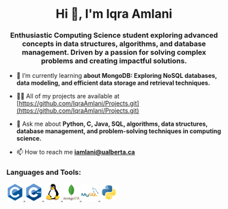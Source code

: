 <h1 align="center">Hi 👋, I'm Iqra Amlani</h1>
<h3 align="center">Enthusiastic Computing Science student exploring advanced concepts in data structures, algorithms, and database management. Driven by a passion for solving complex problems and creating impactful solutions.</h3>

- 🌱 I’m currently learning **about MongoDB: Exploring NoSQL databases, data modeling, and efficient data storage and retrieval techniques.**

- 👨‍💻 All of my projects are available at [https://github.com/IqraAmlani/Projects.git](https://github.com/IqraAmlani/Projects.git)

- 💬 Ask me about **Python, C, Java, SQL, algorithms, data structures, database management, and problem-solving techniques in computing science.**

- 📫 How to reach me **iamlani@ualberta.ca**


<h3 align="left">Languages and Tools:</h3>
<p align="left"> <a href="https://www.cprogramming.com/" target="_blank" rel="noreferrer"> <img src="https://raw.githubusercontent.com/devicons/devicon/master/icons/c/c-original.svg" alt="c" width="40" height="40"/> </a> <a href="https://www.w3schools.com/cpp/" target="_blank" rel="noreferrer"> <img src="https://raw.githubusercontent.com/devicons/devicon/master/icons/cplusplus/cplusplus-original.svg" alt="cplusplus" width="40" height="40"/> </a> <a href="https://www.linux.org/" target="_blank" rel="noreferrer"> <img src="https://raw.githubusercontent.com/devicons/devicon/master/icons/linux/linux-original.svg" alt="linux" width="40" height="40"/> </a> <a href="https://www.mongodb.com/" target="_blank" rel="noreferrer"> <img src="https://raw.githubusercontent.com/devicons/devicon/master/icons/mongodb/mongodb-original-wordmark.svg" alt="mongodb" width="40" height="40"/> </a> <a href="https://www.mysql.com/" target="_blank" rel="noreferrer"> <img src="https://raw.githubusercontent.com/devicons/devicon/master/icons/mysql/mysql-original-wordmark.svg" alt="mysql" width="40" height="40"/> </a> <a href="https://www.python.org" target="_blank" rel="noreferrer"> <img src="https://raw.githubusercontent.com/devicons/devicon/master/icons/python/python-original.svg" alt="python" width="40" height="40"/> </a> </p>
